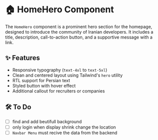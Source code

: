 # 🏠 HomeHero Component

The `HomeHero` component is a prominent hero section for the homepage, designed to introduce the community of Iranian developers. It includes a title, description, call-to-action button, and a supportive message with a link.

## ✨ Features

- Responsive typography (`text-4xl` to `text-5xl`)
- Clean and centered layout using Tailwind's `hero` utility
- RTL support for Persian text
- Styled button with hover effect
- Additional callout for recruiters or companies

## 🛠️ To Do

- [ ] find and add  beutifull background
- [ ] only login when display shrink change the location
- [ ] `Navbar Menu` must recive the data from the backend

